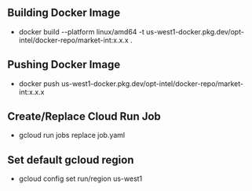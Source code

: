 ## Building Docker Image

- docker build --platform linux/amd64 -t us-west1-docker.pkg.dev/opt-intel/docker-repo/market-int:x.x.x .

## Pushing Docker Image

- docker push us-west1-docker.pkg.dev/opt-intel/docker-repo/market-int:x.x.x

## Create/Replace Cloud Run Job

- gcloud run jobs replace job.yaml

## Set default gcloud region

- gcloud config set run/region us-west1
